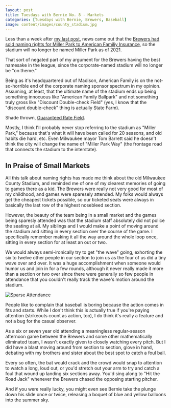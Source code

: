 ```yaml
---
layout: post
title: Tuesdays with Bernie No. 8 - Markets
categories: [Tuesdays with Bernie, Brewers, Baseball]
image: content/images/county_stadium.jpg
---
```


Less than a week after [my last post](https://www.bradwestness.com/2019/01/15/tuesdays-with-bernie-no-8-namesakes/), news came out that the [Brewers had sold naming rights
for Miller Park to American Familiy Insurance](https://www.mlb.com/brewers/news/brewers-announce-ballpark-naming-rights-deal/c-303013210), so the stadium will no longer be named Miller Park
as of 2021. 

That sort of negated part of my argument for the Brewers having the best namesake
in the league, since the corporate-named stadium will no longer be "on theme."

Being as it's headquartered out of Madison, American Family is on the not-so-horrible end of
the corporate naming sponsor spectrum in my opinion. Assuming, at least, that the ultimate name of the stadium ends up being something innocuous like "American Family Ballpark" and not
something truly gross like "Discount Double-check Field" (yes, I know that the "discount 
double-check" thing is actually State Farm). 

Shade thrown, [Guaranteed Rate Field](https://en.wikipedia.org/wiki/Guaranteed_Rate_Field).

Mostly, I think I'll probably never stop referring to the stadium as "Miller Park," because
that's what it will have been called for 20 seasons, and old habits die hard, etc. Even Milwaukee
mayor Tom Barrett said he doesn't think the city will change the name of "Miller Park Way"
(the frontage road that connects the stadium to the interstate).

## In Praise of Small Markets

All this talk about naming rights has made me think about the old Milwaukee County Stadium,
and reminded me of one of my clearest memories of going to games there as a kid. The Brewers
were really not very good for most of my childhood, and games were sparesely attended. My 
folks would always get the cheapest tickets possible, so our ticketed seats were always in
basically the last row of the highest nosebleed section.

However, the beauty of the team being in a small market and the games being sparesly attended
was that the stadium staff absolutely did not police the seating at all. My siblings and I would make a point of moving around the stadium and sitting in every section over
the course of the game. I specifically remember making it all the way around the whole loop
once, sitting in every section for at least an out or two.

We would always semi-ironically try to get "the wave" going, exhorting the six to twelve other people in our section to join us as the four of us did a tiny wave over and over. It was
a huge accomplishment when someone would humor us and join in for a few rounds, although it
never really made it more than a section or two over since there were generally so few people
in attendance that you couldn't really track the wave's motion around the stadium.

![Sparse Attendance](https://www.bradwestness.com/content/images/sparse.jpg)

People like to complain that baseball is boring because the action comes in fits and starts.
While I don't think this is actually true if you're paying attention (strikeouts count
as action, too), I do think it's really a feature and not a bug for the casual observer.

As a six or seven year old attending a meaningless regular-season afternoon game between the 
Brewers and some other mathematically eliminated team, I wasn't exactly given to closely
watching every pitch. But I did have a blast moving around from section to section, glove in hand,
debating with my brothers and sister about the best spot to catch a foul ball.

Every so often, the bat would crack and the crowd would snap to attention to watch a long, loud
out, or you'd stretch out your arm to try and catch a foul that wound up landing six sections away. You'd sing along to "Hit the Road Jack" whenever the Brewers chased the opposing starting pitcher.

And if you were really lucky, you might even see Bernie take the plunge down his slide once or twice, releasing a boquet of blue and yellow balloons into the summer sky.